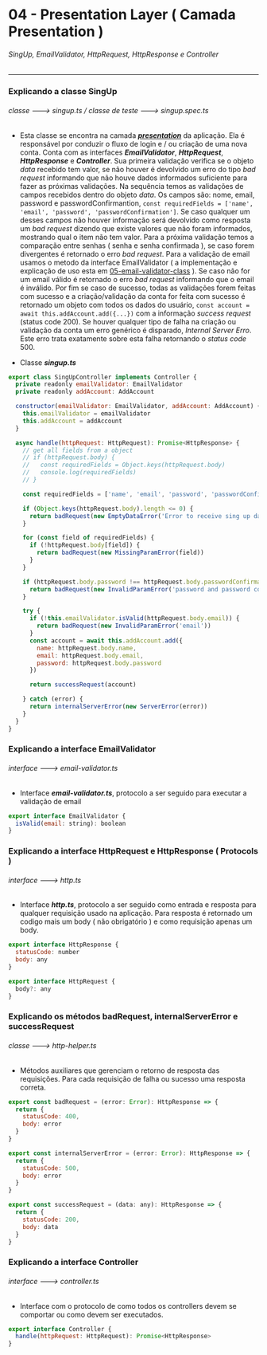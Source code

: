 # 04 - Presentation Layer ( Camada Presentation )
###### SingUp, EmailValidator, HttpRequest, HttpResponse e Controller

---    

### Explicando a classe SingUp 
###### *classe ---> singup.ts / classe de teste ---> singup.spec.ts*

* Esta classe se encontra na camada ***[presentation](https://github.com/angelozero/node-api/blob/master/z-notes/02-architecture-diagram.md)*** da aplicação. Ela é responsável por conduzir o fluxo de login e / ou criação de uma nova conta. Conta com as interfaces ***EmailValidator***, ***HttpRequest***, ***HttpResponse*** e ***Controller***. Sua primeira validação verifica se o objeto *data* recebido tem valor, se não houver é devolvido um erro do tipo *bad request* informando que não houve dados informados suficiente para fazer as próximas validações. Na sequência temos as validações de campos recebidos dentro do objeto *data*. Os campos são: nome, email, password e passwordConfirmantion, ```const requiredFields = ['name', 'email', 'password', 'passwordConfirmation']```. Se caso qualquer um desses campos não houver informação será devolvido como resposta um *bad request* dizendo que existe valores que não foram informados, mostrando qual o item não tem valor. Para a próxima validação temos a comparação entre senhas ( senha e senha confirmada ), se caso forem divergentes é retornado o erro *bad request*. Para a validação de email usamos o metodo da interface EmailValidator ( a implementação e explicação de uso esta em [05-email-validator-class](https://github.com/angelozero/node-api/blob/master/z-notes/05-email-validator-class.md) ). Se caso não for um email válido é retornado o erro *bad request* informando que o email é inválido. Por fim se caso de sucesso, todas as validações forem feitas com sucesso e a criação/validação da conta for feita com sucesso é retornado um objeto com todos os dados do usuário, ```const account = await this.addAccount.add({...})``` com a informação *success request* (status code 200). Se houver qualquer tipo de falha na criação ou validação da conta um erro genérico é disparado, *Internal Server Erro*. Este erro trata exatamente sobre esta falha retornando o *status code* 500.


* Classe ***singup.ts***

```javascript
export class SingUpController implements Controller {
  private readonly emailValidator: EmailValidator
  private readonly addAccount: AddAccount

  constructor(emailValidator: EmailValidator, addAccount: AddAccount) {
    this.emailValidator = emailValidator
    this.addAccount = addAccount
  }

  async handle(httpRequest: HttpRequest): Promise<HttpResponse> {
    // get all fields from a object
    // if (httpRequest.body) {
    //   const requiredFields = Object.keys(httpRequest.body)
    //   console.log(requiredFields)
    // }

    const requiredFields = ['name', 'email', 'password', 'passwordConfirmation']

    if (Object.keys(httpRequest.body).length <= 0) {
      return badRequest(new EmptyDataError('Error to receive sing up data'))
    }

    for (const field of requiredFields) {
      if (!httpRequest.body[field]) {
        return badRequest(new MissingParamError(field))
      }
    }

    if (httpRequest.body.password !== httpRequest.body.passwordConfirmation) {
      return badRequest(new InvalidParamError('password and password confirmation are not the same'))
    }

    try {
      if (!this.emailValidator.isValid(httpRequest.body.email)) {
        return badRequest(new InvalidParamError('email'))
      }
      const account = await this.addAccount.add({
        name: httpRequest.body.name,
        email: httpRequest.body.email,
        password: httpRequest.body.password
      })

      return successRequest(account)

    } catch (error) {
      return internalServerError(new ServerError(error))
    }
  }
}
```

### Explicando a interface EmailValidator
###### *interface ---> email-validator.ts*

* Interface ***email-validator.ts***, protocolo a ser seguido para executar a validação de email

```javascript
export interface EmailValidator {
  isValid(email: string): boolean
}
```

### Explicando a interface HttpRequest e HttpResponse ( Protocols )
###### *interface ---> http.ts*

* Interface ***http.ts***, protocolo a ser seguido como entrada e resposta para qualquer requisição usado na aplicação. Para resposta é retornado um codigo mais um body ( não obrigatório ) e como requisição apenas um body.

```javascript
export interface HttpResponse {
  statusCode: number
  body: any
}

export interface HttpRequest {
  body?: any
}
```

### Explicando os métodos badRequest, internalServerError e successRequest
###### *classe ---> http-helper.ts*

* Métodos auxiliares que gerenciam o retorno de resposta das requisições. Para cada requisição de falha ou sucesso uma resposta correta.

```javascript
export const badRequest = (error: Error): HttpResponse => {
  return {
    statusCode: 400,
    body: error
  }
}

export const internalServerError = (error: Error): HttpResponse => {
  return {
    statusCode: 500,
    body: error
  }
}

export const successRequest = (data: any): HttpResponse => {
  return {
    statusCode: 200,
    body: data
  }
}
```

### Explicando a interface Controller
###### *interface ---> controller.ts*

* Interface com o protocolo de como todos os controllers devem se comportar ou como devem ser executados.

```javascript
export interface Controller {
  handle(httpRequest: HttpRequest): Promise<HttpResponse>
}
```

